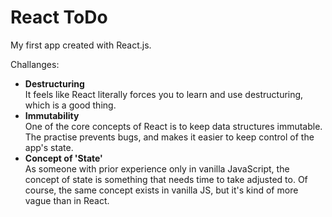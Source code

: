 # React ToDo

My first app created with React.js.

Challanges:

- <b>Destructuring</b> <br>
  It feels like React literally forces you to learn and use destructuring, which is a good thing.
- <b>Immutability</b> <br>
  One of the core concepts of React is to keep data structures immutable. The practise prevents bugs, and makes it easier to keep control of the app's state.
- <b>Concept of 'State'</b> <br>
  As someone with prior experience only in vanilla JavaScript, the concept of state is something that needs time to take adjusted to. Of course, the same concept exists in vanilla JS, but it's kind of more vague than in React.
